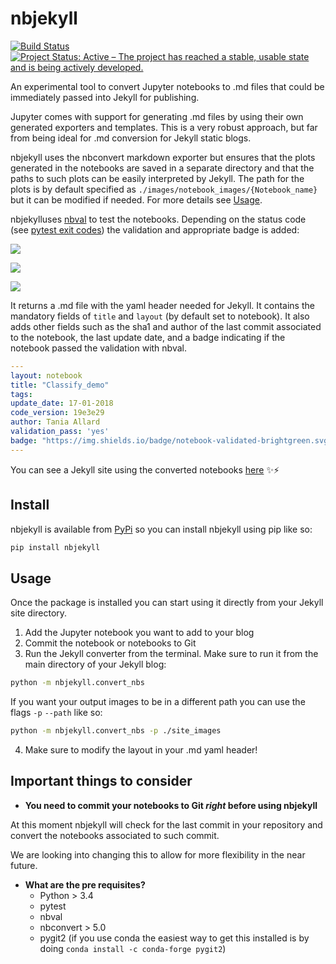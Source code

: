 # nbjekyll

[![Build Status](https://travis-ci.org/trallard/nbjekyll.svg?branch=master)](https://travis-ci.org/trallard/nbjekyll)
[![Project Status: Active – The project has reached a stable, usable state and is being actively developed.](http://www.repostatus.org/badges/latest/active.svg)](http://www.repostatus.org/#active)

An experimental tool to convert Jupyter notebooks to .md files that could be immediately passed into Jekyll for publishing.

Jupyter comes with support for generating .md files by using their own generated exporters and templates. This is a very robust approach, but far from being ideal for .md conversion for Jekyll static blogs.

nbjekyll uses the nbconvert markdown exporter but ensures that the plots generated in the notebooks are saved in a separate directory and that the paths to such plots can be easily interpreted by Jekyll.
The path for the plots is by default specified as `./images/notebook_images/{Notebook_name}` but it can be modified if needed. For more details see [Usage](#usage).


nbjekylluses [nbval](https://github.com/computationalmodelling/nbval) to test the notebooks. Depending on the status code (see [pytest exit codes](https://docs.pytest.org/en/latest/usage.html)) the validation and appropriate badge is added:

![](https://img.shields.io/badge/notebook-validated-brightgreen.svg)

<img src="https://img.shields.io/badge/notebook-validation failed-red.svg">

![](https://img.shields.io/badge/notebook-unknown%20status-yellow.svg)

It returns a .md file with the yaml header needed for Jekyll. It contains the mandatory fields of `title` and `layout` (by default set to notebook). It also adds other fields such as the sha1 and author of the last commit associated to the notebook, the last update date, and a badge indicating if the notebook passed the validation with nbval.

```yaml
---
layout: notebook
title: "Classify_demo"
tags:
update_date: 17-01-2018
code_version: 19e3e29
author: Tania Allard
validation_pass: 'yes'
badge: "https://img.shields.io/badge/notebook-validated-brightgreen.svg"
---
```

You can see a Jekyll site using the converted notebooks  [here](http://bitsandchips.me/Modules-template/) ✨⚡️

## Install
nbjekyll is available from [PyPi](https://pypi.python.org/pypi/nbjekyll) so you can install nbjekyll using pip like so:
```bash
pip install nbjekyll
```

## Usage
Once the package is installed you can start using it directly from
your Jekyll site directory.

1. Add the Jupyter notebook you want to add to your blog
2. Commit the notebook or notebooks to Git
3. Run the Jekyll converter from the terminal. Make sure to run it from the
main directory of your Jekyll blog:

```bash
python -m nbjekyll.convert_nbs
```
If you want your output images to be in a different path you can use the flags `-p` `--path` like so:

```bash
python -m nbjekyll.convert_nbs -p ./site_images
```
4. Make sure to modify the layout in your .md yaml header!

## Important things to consider
- **You need to commit your notebooks to Git _right_ before using nbjekyll**

At this moment nbjekyll will check for the last commit in your repository and convert the notebooks associated to such commit.

We are looking into changing this to allow for more flexibility in the near future.

- **What are the pre requisites?**
  - Python > 3.4
  - pytest
  - nbval
  - nbconvert > 5.0
  - pygit2 (if you use conda the easiest way to get this installed is by doing `conda install -c conda-forge pygit2`)
